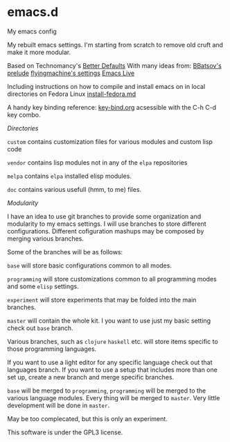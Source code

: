 emacs.d
=======

My emacs config

My rebuilt emacs settings.
I'm starting from scratch to remove old cruft and make it more modular.

Based on Technomancy's [Better Defaults](https://github.com/technomancy/better-defaults)
With many ideas from: 
    [BBatsov's prelude](https://github.com/bbatsov/prelude)
    [flyingmachine's settings](https://github.com/flyingmachine/emacs.d)
    [Emacs Live](https://github.com/overtone/emacs-live)

Including instructions on how to compile and install emacs on in local directories on Fedora Linux [install-fedora.md](./doc/install-fedora.md)

A handy key binding reference: [key-bind.org](./doc/key-bind.org) acsessible with the C-h C-d key combo.

*Directories*

```custom```      contains customization files for various modules and custom lisp code

```vendor```      contains lisp modules not in any of the ```elpa``` repositories

```melpa```       contains ```elpa``` installed elisp modules.

```doc```         contains various usefull (hmm, to me) files.

*Modularity*

I have an idea to use git branches to provide some organization and modularity to my emacs settings.  I will use branches to store different configurations. Different cofiguration mashups may be composed by merging various branches.

Some of the branches will be as follows:

```base```        will store basic configurations common to all modes.

```programming``` will store customizations common to all programming modes and
                  some ```elisp``` settings.

```experiment```  will store experiments that may be folded into the main branches.

```master```      will contain the whole kit.  I you want to use just my basic setting
              check out ```base``` branch.

Various branches, such as ```clojure``` ```haskell``` etc. will store items specific to those programming languages.

If you want to use a light editor for any specific language check out that languages branch. If you want to use a setup that includes more than one set up, create a new branch and merge specific branches.

```base``` will be merged to ```programming```, ```programming``` will be merged to the various language modules. Every thing will be merged to ```master```. Very little development will be done in ```master```.

May be too complecated, but this is only an experiment.

This software is under the GPL3 license.
